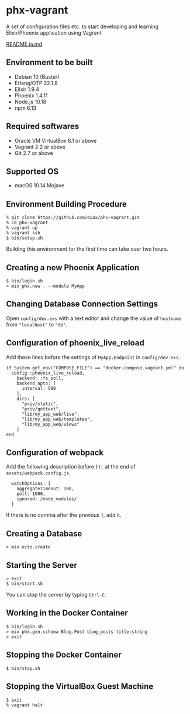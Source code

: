 # phx-vagrant

A set of configuration files etc. to start developing and learning Elixir/Phoenix application using Vagrant

[README.ja.md](README.ja.md)

## Environment to be built

* Debian 10 (Buster)
* Erlang/OTP 22.1.8
* Elixir 1.9.4
* Phoenix 1.4.11
* Node.js 10.18
* npm 6.13

## Required softwares

* Oracle VM VirtualBox 6.1 or above
* Vagrant 2.2 or above
* Git 2.7 or above

## Supported OS

* macOS 10.14 Mojave

## Environment Building Procedure

```
% git clone https://github.com/oiax/phx-vagrant.git
% cd phx-vagrant
% vagrant up
% vagrant ssh
$ bin/setup.sh
```

Building this environment for the first time can take over two hours.

## Creating a new Phoenix Application

```
$ bin/login.sh
> mix phx.new . --module MyApp
```

## Changing Database Connection Settings

Open `config/dev.exs` with a text editor and change the value of `hostname` from `"localhost"` to `"db"`.

## Configuration of phoenix_live_reload

Add these lines before the settings of `MyApp.Endpoint` in `config/dev.exs`.

```
if System.get_env("COMPOSE_FILE") == "docker-compose.vagrant.yml" do
  config :phoenix_live_reload,
    backend: :fs_poll,
    backend_opts: [
      interval: 500
    ],
    dirs: [
      "priv/static",
      "priv/gettext",
      "lib/my_app_web/live",
      "lib/my_app_web/templates",
      "lib/my_app_web/views"
    ]
end
```

## Configuration of webpack

Add the following description before `});` at the end of `assets/webpack.config.js`.

```
  watchOptions: {
    aggregateTimeout: 300,
    poll: 1000,
    ignored: /node_modules/
  }
```

If there is no comma after the previous `]`, add it.

## Creating a Database

```
> mix ecto.create
```

## Starting the Server

```
> exit
$ bin/start.sh
```

You can stop the server by typing `Ctrl-C`.

## Working in the Docker Container

```
$ bin/login.sh
> mix phx.gen.schema Blog.Post blog_posts title:string
> exit
```

## Stopping the Docker Container

```
$ bin/stop.sh
```

## Stopping the VirtualBox Guest Machine

```
$ exit
% vagrant halt
```
